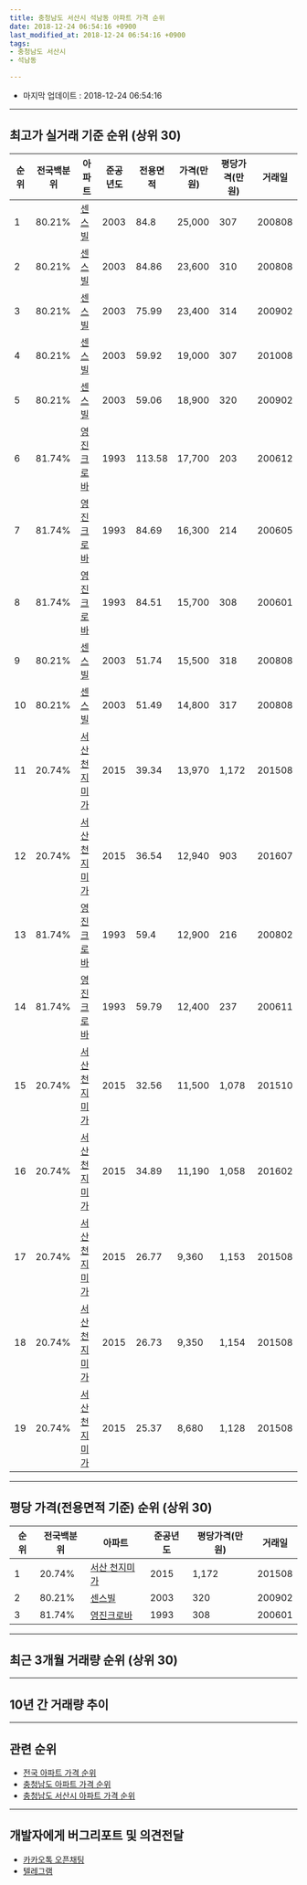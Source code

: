 ```yaml
---
title: 충청남도 서산시 석남동 아파트 가격 순위
date: 2018-12-24 06:54:16 +0900
last_modified_at: 2018-12-24 06:54:16 +0900
tags:
- 충청남도 서산시
- 석남동

---
```


* 마지막 업데이트 : 2018-12-24 06:54:16

---

## 최고가 실거래 기준 순위 (상위 30)


|순위|전국백분위|아파트|준공년도|전용면적|가격(만원)|평당가격(만원)|거래일|
|---|---|---|---|---|---|---|---|
|1|80.21%|[센스빌](https://search.naver.com/search.naver?query=%EC%B6%A9%EC%B2%AD%EB%82%A8%EB%8F%84+%EC%84%9C%EC%82%B0%EC%8B%9C+%EC%84%9D%EB%82%A8%EB%8F%99+%EC%84%BC%EC%8A%A4%EB%B9%8C)|2003|84.8|25,000|307|200808|
|2|80.21%|[센스빌](https://search.naver.com/search.naver?query=%EC%B6%A9%EC%B2%AD%EB%82%A8%EB%8F%84+%EC%84%9C%EC%82%B0%EC%8B%9C+%EC%84%9D%EB%82%A8%EB%8F%99+%EC%84%BC%EC%8A%A4%EB%B9%8C)|2003|84.86|23,600|310|200808|
|3|80.21%|[센스빌](https://search.naver.com/search.naver?query=%EC%B6%A9%EC%B2%AD%EB%82%A8%EB%8F%84+%EC%84%9C%EC%82%B0%EC%8B%9C+%EC%84%9D%EB%82%A8%EB%8F%99+%EC%84%BC%EC%8A%A4%EB%B9%8C)|2003|75.99|23,400|314|200902|
|4|80.21%|[센스빌](https://search.naver.com/search.naver?query=%EC%B6%A9%EC%B2%AD%EB%82%A8%EB%8F%84+%EC%84%9C%EC%82%B0%EC%8B%9C+%EC%84%9D%EB%82%A8%EB%8F%99+%EC%84%BC%EC%8A%A4%EB%B9%8C)|2003|59.92|19,000|307|201008|
|5|80.21%|[센스빌](https://search.naver.com/search.naver?query=%EC%B6%A9%EC%B2%AD%EB%82%A8%EB%8F%84+%EC%84%9C%EC%82%B0%EC%8B%9C+%EC%84%9D%EB%82%A8%EB%8F%99+%EC%84%BC%EC%8A%A4%EB%B9%8C)|2003|59.06|18,900|320|200902|
|6|81.74%|[영진크로바](https://search.naver.com/search.naver?query=%EC%B6%A9%EC%B2%AD%EB%82%A8%EB%8F%84+%EC%84%9C%EC%82%B0%EC%8B%9C+%EC%84%9D%EB%82%A8%EB%8F%99+%EC%98%81%EC%A7%84%ED%81%AC%EB%A1%9C%EB%B0%94)|1993|113.58|17,700|203|200612|
|7|81.74%|[영진크로바](https://search.naver.com/search.naver?query=%EC%B6%A9%EC%B2%AD%EB%82%A8%EB%8F%84+%EC%84%9C%EC%82%B0%EC%8B%9C+%EC%84%9D%EB%82%A8%EB%8F%99+%EC%98%81%EC%A7%84%ED%81%AC%EB%A1%9C%EB%B0%94)|1993|84.69|16,300|214|200605|
|8|81.74%|[영진크로바](https://search.naver.com/search.naver?query=%EC%B6%A9%EC%B2%AD%EB%82%A8%EB%8F%84+%EC%84%9C%EC%82%B0%EC%8B%9C+%EC%84%9D%EB%82%A8%EB%8F%99+%EC%98%81%EC%A7%84%ED%81%AC%EB%A1%9C%EB%B0%94)|1993|84.51|15,700|308|200601|
|9|80.21%|[센스빌](https://search.naver.com/search.naver?query=%EC%B6%A9%EC%B2%AD%EB%82%A8%EB%8F%84+%EC%84%9C%EC%82%B0%EC%8B%9C+%EC%84%9D%EB%82%A8%EB%8F%99+%EC%84%BC%EC%8A%A4%EB%B9%8C)|2003|51.74|15,500|318|200808|
|10|80.21%|[센스빌](https://search.naver.com/search.naver?query=%EC%B6%A9%EC%B2%AD%EB%82%A8%EB%8F%84+%EC%84%9C%EC%82%B0%EC%8B%9C+%EC%84%9D%EB%82%A8%EB%8F%99+%EC%84%BC%EC%8A%A4%EB%B9%8C)|2003|51.49|14,800|317|200808|
|11|20.74%|[서산 천지미가](https://search.naver.com/search.naver?query=%EC%B6%A9%EC%B2%AD%EB%82%A8%EB%8F%84+%EC%84%9C%EC%82%B0%EC%8B%9C+%EC%84%9D%EB%82%A8%EB%8F%99+%EC%84%9C%EC%82%B0+%EC%B2%9C%EC%A7%80%EB%AF%B8%EA%B0%80)|2015|39.34|13,970|1,172|201508|
|12|20.74%|[서산 천지미가](https://search.naver.com/search.naver?query=%EC%B6%A9%EC%B2%AD%EB%82%A8%EB%8F%84+%EC%84%9C%EC%82%B0%EC%8B%9C+%EC%84%9D%EB%82%A8%EB%8F%99+%EC%84%9C%EC%82%B0+%EC%B2%9C%EC%A7%80%EB%AF%B8%EA%B0%80)|2015|36.54|12,940|903|201607|
|13|81.74%|[영진크로바](https://search.naver.com/search.naver?query=%EC%B6%A9%EC%B2%AD%EB%82%A8%EB%8F%84+%EC%84%9C%EC%82%B0%EC%8B%9C+%EC%84%9D%EB%82%A8%EB%8F%99+%EC%98%81%EC%A7%84%ED%81%AC%EB%A1%9C%EB%B0%94)|1993|59.4|12,900|216|200802|
|14|81.74%|[영진크로바](https://search.naver.com/search.naver?query=%EC%B6%A9%EC%B2%AD%EB%82%A8%EB%8F%84+%EC%84%9C%EC%82%B0%EC%8B%9C+%EC%84%9D%EB%82%A8%EB%8F%99+%EC%98%81%EC%A7%84%ED%81%AC%EB%A1%9C%EB%B0%94)|1993|59.79|12,400|237|200611|
|15|20.74%|[서산 천지미가](https://search.naver.com/search.naver?query=%EC%B6%A9%EC%B2%AD%EB%82%A8%EB%8F%84+%EC%84%9C%EC%82%B0%EC%8B%9C+%EC%84%9D%EB%82%A8%EB%8F%99+%EC%84%9C%EC%82%B0+%EC%B2%9C%EC%A7%80%EB%AF%B8%EA%B0%80)|2015|32.56|11,500|1,078|201510|
|16|20.74%|[서산 천지미가](https://search.naver.com/search.naver?query=%EC%B6%A9%EC%B2%AD%EB%82%A8%EB%8F%84+%EC%84%9C%EC%82%B0%EC%8B%9C+%EC%84%9D%EB%82%A8%EB%8F%99+%EC%84%9C%EC%82%B0+%EC%B2%9C%EC%A7%80%EB%AF%B8%EA%B0%80)|2015|34.89|11,190|1,058|201602|
|17|20.74%|[서산 천지미가](https://search.naver.com/search.naver?query=%EC%B6%A9%EC%B2%AD%EB%82%A8%EB%8F%84+%EC%84%9C%EC%82%B0%EC%8B%9C+%EC%84%9D%EB%82%A8%EB%8F%99+%EC%84%9C%EC%82%B0+%EC%B2%9C%EC%A7%80%EB%AF%B8%EA%B0%80)|2015|26.77|9,360|1,153|201508|
|18|20.74%|[서산 천지미가](https://search.naver.com/search.naver?query=%EC%B6%A9%EC%B2%AD%EB%82%A8%EB%8F%84+%EC%84%9C%EC%82%B0%EC%8B%9C+%EC%84%9D%EB%82%A8%EB%8F%99+%EC%84%9C%EC%82%B0+%EC%B2%9C%EC%A7%80%EB%AF%B8%EA%B0%80)|2015|26.73|9,350|1,154|201508|
|19|20.74%|[서산 천지미가](https://search.naver.com/search.naver?query=%EC%B6%A9%EC%B2%AD%EB%82%A8%EB%8F%84+%EC%84%9C%EC%82%B0%EC%8B%9C+%EC%84%9D%EB%82%A8%EB%8F%99+%EC%84%9C%EC%82%B0+%EC%B2%9C%EC%A7%80%EB%AF%B8%EA%B0%80)|2015|25.37|8,680|1,128|201508|


---

## 평당 가격(전용면적 기준) 순위 (상위 30)


|순위|전국백분위|아파트|준공년도|평당가격(만원)|거래일|
|---|---|---|---|---|---|
|1|20.74%|[서산 천지미가](https://search.naver.com/search.naver?query=%EC%B6%A9%EC%B2%AD%EB%82%A8%EB%8F%84+%EC%84%9C%EC%82%B0%EC%8B%9C+%EC%84%9D%EB%82%A8%EB%8F%99+%EC%84%9C%EC%82%B0+%EC%B2%9C%EC%A7%80%EB%AF%B8%EA%B0%80)|2015|1,172|201508|
|2|80.21%|[센스빌](https://search.naver.com/search.naver?query=%EC%B6%A9%EC%B2%AD%EB%82%A8%EB%8F%84+%EC%84%9C%EC%82%B0%EC%8B%9C+%EC%84%9D%EB%82%A8%EB%8F%99+%EC%84%BC%EC%8A%A4%EB%B9%8C)|2003|320|200902|
|3|81.74%|[영진크로바](https://search.naver.com/search.naver?query=%EC%B6%A9%EC%B2%AD%EB%82%A8%EB%8F%84+%EC%84%9C%EC%82%B0%EC%8B%9C+%EC%84%9D%EB%82%A8%EB%8F%99+%EC%98%81%EC%A7%84%ED%81%AC%EB%A1%9C%EB%B0%94)|1993|308|200601|


---

## 최근 3개월 거래량 순위 (상위 30)


<div style="width:100%;">
    <canvas id="deal_count_ranking" height="250"></canvas>
</div>


<script>
new Chart(document.getElementById("deal_count_ranking"), {
    type: 'horizontalBar',
    data: {
        labels: ['센스빌', '영진크로바'],
        datasets: [{
            label: '실거래 수',
            data: [14, 3],
            borderColor: "rgba(255, 0, 128, 1)",
            backgroundColor: "rgba(255, 0, 128, 0.5)",
            fill: false,
        }]
    },
    options: {
        responsive: true,
        title: {
            display: true,
            text: '최근 3개월 거래량 순위'
        },
        tooltips: {
            mode: 'index',
            intersect: false,
            callbacks: {
                title: function(tooltipItems, data) {
                    return "실거래 수:";
                },
                label: function(tooltipItem, data) {
                    return data.labels[tooltipItem.index] + ": " + tooltipItem.xLabel;
                }
            }
        },
        hover: {
            mode: 'nearest',
            intersect: true
        },
        scales: {
            xAxes: [{
                display: true,
                scaleLabel: {
                    display: true,
                    labelString: '실거래 수'
                },
                ticks: {
                    suggestedMin: 0,
                }
            }],
            yAxes: [{
                display: true,
                ticks: {
                    autoSkip: false,
                    callback: function(value, index, values) {
                        if (value.length > 15)
                            return value.substr(0, 13) + "...";
                        else
                            return value;
                    }
                },
                scaleLabel: {
                    display: false,
                }
            }]
        }
    }
});

</script>


---

## 10년 간 거래량 추이


<div style="width:100%;">
    <canvas id="deal_progress" height="250"></canvas>
</div>

<script>
new Chart(document.getElementById("deal_progress"), {
    type: 'line',
    data: {
        labels: ['200812','200901','200902','200903','200904','200905','200906','200907','200908','200909','200910','200911','200912','201001','201002','201003','201004','201005','201006','201007','201008','201009','201010','201011','201012','201101','201102','201103','201104','201105','201106','201107','201108','201109','201110','201111','201112','201201','201202','201203','201204','201205','201206','201207','201208','201209','201210','201211','201212','201301','201302','201303','201304','201305','201306','201307','201308','201309','201310','201311','201312','201401','201402','201403','201404','201405','201406','201407','201408','201409','201410','201411','201412','201501','201502','201503','201504','201505','201506','201507','201508','201509','201510','201511','201512','201601','201602','201603','201604','201605','201606','201607','201608','201609','201610','201611','201612','201701','201702','201703','201704','201705','201706','201707','201708','201709','201710','201711','201712','201801','201802','201803','201804','201805','201806','201807','201808','201809','201810','201811','201812'],
        datasets: [{
            label: '실거래 수',
            pointRadius: 1,
            data: [5, 4, 43, 17, 19, 2, 17, 9, 8, 14, 8, 10, 5, 10, 6, 13, 7, 6, 9, 8, 5, 8, 6, 6, 9, 2, 12, 11, 13, 3, 6, 9, 13, 8, 12, 12, 8, 15, 9, 8, 4, 6, 7, 4, 6, 15, 11, 10, 10, 4, 15, 9, 12, 10, 12, 10, 7, 8, 6, 10, 12, 16, 16, 11, 9, 6, 15, 11, 7, 15, 11, 9, 10, 9, 3, 10, 6, 6, 7, 8, 19, 27, 20, 22, 12, 21, 9, 6, 9, 11, 15, 13, 9, 13, 12, 11, 10, 5, 15, 12, 5, 11, 15, 11, 8, 9, 6, 5, 4, 9, 5, 8, 13, 14, 8, 4, 3, 3, 10, 7, 0],
            borderColor: "rgba(255, 201, 14, 1)",
            backgroundColor: "rgba(255, 201, 14, 0.5)",
            fill: true,
        }]
    },
    options: {
        responsive: true,
        title: {
            display: true,
            text: '10년간 거래량 추이'
        },
        tooltips: {
            mode: 'index',
            intersect: false,
        },
        hover: {
            mode: 'nearest',
            intersect: true
        },
        scales: {
            xAxes: [{
                display: true,
                scaleLabel: {
                    display: true,
                    labelString: '년/월'
                }
            }],
            yAxes: [{
                display: true,
                ticks: {
                    suggestedMin: 0,
                },
                scaleLabel: {
                    display: true,
                    labelString: '실거래 수'
                }
            }]
        }
    }
});

</script>


---

## 관련 순위

- [전국 아파트 가격 순위](https://inasie.github.io/apt-ranking/전국)
- [충청남도 아파트 가격 순위](https://inasie.github.io/apt-ranking/충청남도)
- [충청남도 서산시 아파트 가격 순위](https://inasie.github.io/apt-ranking/충청남도-서산시)


---

## 개발자에게 버그리포트 및 의견전달

- [카카오톡 오픈채팅](https://open.kakao.com/o/gLJUAP4)
- [텔레그램](https://t.me/inasie)

